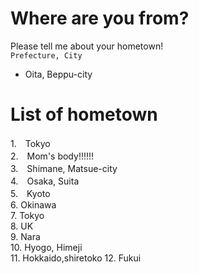 # Where are you from?
Please tell me about your hometown!  
```Prefecture, City```  
- Oita, Beppu-city

# List of hometown
1.　Tokyo  
2.　Mom's body!!!!!!  
3.　Shimane, Matsue-city  
4.　Osaka, Suita  
5.　Kyoto  
6.  Okinawa  
7.  Tokyo  
8.  UK  
9.  Nara  
10.  Hyogo, Himeji  
11.  Hokkaido,shiretoko
12. Fukui
